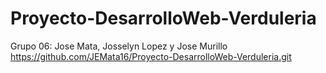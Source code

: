 # Proyecto-DesarrolloWeb-Verduleria
Grupo 06: Jose Mata, Josselyn Lopez y Jose Murillo
https://github.com/JEMata16/Proyecto-DesarrolloWeb-Verduleria.git
